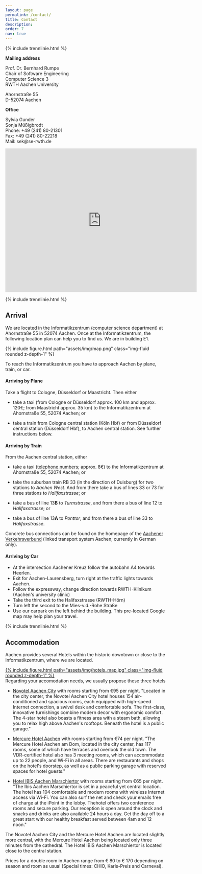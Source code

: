 ```yaml
---
layout: page
permalink: /contact/
title: Contact
description: 
order: 7
nav: true
---
```


{% include trennlinie.html %}

<div class="row justify-content-sm-center mb-5">
    <div class="col-sm-4 mt-3 mt-md-0">
      <b>Mailing address</b>
      <p>Prof. Dr. Bernhard Rumpe<br>
        Chair of Software Engineering<br>
        Computer Science 3<br>
        RWTH Aachen University</p>
      <p>Ahornstraße 55<br>
        D-52074 Aachen</p>
      <b>Office</b>
      <p>Sylvia Gunder<br>
        Sonja Müßigbrodt<br>
        Phone: +49 (241) 80-21301<br>
        Fax: +49 (241) 80-22218<br>
        Mail: sek@se-rwth.de</p>
    </div>
    <div class="col-sm-8 mt-3 mt-md-0 embed-responsive embed-responsive-4by3">
      <iframe class="embed-responsive-item" src="https://www.google.com/maps/embed?pb=!1m18!1m12!1m3!1d2522.8434214875697!2d6.057749915743329!3d50.77847607952196!2m3!1f0!2f0!3f0!3m2!1i1024!2i768!4f13.1!3m3!1m2!1s0x47c0998f62a61a93%3A0xfef0866872763b5c!2sInformatik%20der%20RWTH%20Aachen%2C%20Ahornstra%C3%9Fe%2055%2C%2052074%20Aachen!5e0!3m2!1sde!2sde!4v1638898472489!5m2!1sde!2sde" width="600" height="450" style="border:0;" allowfullscreen="" loading="lazy"></iframe>
    </div>
</div>

{% include trennlinie.html %}

## Arrival 

We are located in the Informatikzentrum (computer science department) 
at Ahornstraße 55 in 52074 Aachen. Once at the Informatikzentrum, the 
following location plan can help you to find us. We are in building E1. 

<div class="row justify-content-sm-center">
    <div class="col-sm-8 mt-3 mt-md-0">
        {% include figure.html path="assets/img/map.png" class="img-fluid rounded z-depth-1" %}
    </div>
</div>

To reach the Informatikzentrum you have to approach Aachen by plane, train, or car. 

#### Arriving by Plane

Take a flight to Cologne, Düsseldorf or Maastricht. Then either

- take a taxi (from Cologne or Düsseldorf approx. 100 km and approx. 
120€; from Maastricht approx. 35 km) to the Informatikzentrum at 
Ahornstraße 55, 52074 Aachen; or 

- take a train from Cologne central station (Köln Hbf) or from 
Düsseldorf central station (Düsseldorf Hbf), to Aachen central station. 
See further instructions below. 

#### Arriving by Train

From the Aachen central station, either

- take a taxi ([telephone 
numbers](http://www.dasoertliche.de/Themen/Taxi/Aachen.html); approx. 
8€) to the Informatikzentrum at Ahornstraße 55, 52074 Aachen; or 

- take the suburban train RB 33 (in the direction of Duisburg) for two 
stations to *Aachen West*. And from there take a bus of lines 33 or 73 
for three stations to *Halifaxstrasse*; or 

- take a bus of line 13**B** to *Turmstrasse*, and from there a bus of 
line 12 to *Halifaxstrasse*; or 

- take a bus of line 13**A** to *Ponttor*, and from there a bus of line 
33 to *Halifaxstrasse*. 

Concrete bus connections can be found on the homepage of the [Aachener 
Verkehrsverbund](https://avv.de/) (linked transport system Aachen; 
currently in German only). 

#### Arriving by Car

- At the intersection Aachener Kreuz follow the autobahn A4 towards Heerlen.
- Exit for Aachen-Laurensberg, turn right at the traffic lights towards Aachen.
- Follow the expressway, change direction towards RWTH-Klinikum (Aachen's university clinic)
- Take the third exit to the Halifaxstrasse (RWTH-Hörn)
- Turn left the second to the Mies-v.d.-Rohe Straße
- Use our carpark on the left behind the building.
This pre-located Google map may help plan your travel.

{% include trennlinie.html %}

## Accommodation

Aachen provides several Hotels within the historic downtown or close to 
the Informatikzentrum, where we are located.
<div class="row justify-content-sm-center">
    <div class="col-sm-8 mt-3 mt-md-0">
      <a href="https://www.google.de/maps/search/hotels+aachen/@50.775849,6.079345,15z?hl=en">
        {% include figure.html path="assets/img/hotels_map.jpg" class="img-fluid rounded z-depth-1" %}
      </a>
    </div>
</div>
Regarding your accomodation needs, we usually propose these three 
hotels 

- [Novotel Aachen 
City](http://www.novotel.com/gb/hotel-3557-novotel-aachen-city/index.shtml) 
with rooms starting from €95 per night. "Located in the city center, 
the Novotel Aachen City hotel houses 154 air-conditioned and spacious 
rooms, each equipped with high-speed Internet connection, a swivel desk 
and comfortable sofa. The first-class, innovative furnishings combine 
modern decor with ergonomic comfort. The 4-star hotel also boasts a 
fitness area with a steam bath, allowing you to relax high above 
Aachen's rooftops. Beneath the hotel is a public garage." 

- [Mercure Hotel 
Aachen](http://www.mercure.com/gb/hotel-5326-mercure-hotel-aachen-am-dom/index.shtml) 
with rooms starting from €74 per night. "The Mercure Hotel Aachen am 
Dom, located in the city center, has 117 rooms, some of which have 
terraces and overlook the old town. The VDR-certified hotel also has 3 
meeting rooms, which can accommodate up to 22 people, and Wi-Fi in all 
areas. There are restaurants and shops on the hotel's doorstep, as well 
as a public parking garage with reserved spaces for hotel guests." 

- [Hotel IBIS Aachen 
Marschiertor](http://www.ibishotel.com/gb/hotel-0967-ibis-aachen-marschiertor-aix-la-chapelle/index.shtml) 
with rooms starting from €65 per night. "The Ibis Aachen Marschiertor 
is set in a peaceful yet central location. The hotel has 104 
comfortable and modern rooms with wireless Internet access via Wi-Fi. 
You can also surf the net and check your emails free of charge at the 
iPoint in the lobby. Thehotel offers two conference rooms and secure 
parking. Our reception is open around the clock and snacks and drinks 
are also available 24 hours a day. Get the day off to a great start 
with our healthy breakfast served between 4am and 12 noon." 

The Novotel Aachen City and the Mercure Hotel Aachen are located 
slightly more central, with the Mercure Hotel Aachen being located only 
three minutes from the cathedral. The Hotel IBIS Aachen Marschiertor is 
located close to the central station. 

Prices for a double room in Aachen range from € 80 to € 170 depending 
on season and room as usual (Special times: CHIO, Karls-Preis and 
Carneval). 
